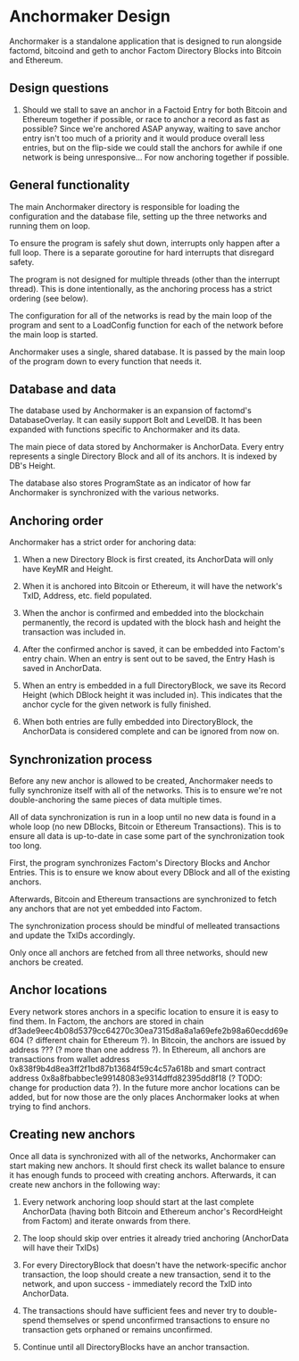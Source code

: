 Anchormaker Design
=============

Anchormaker is a standalone application that is designed to run alongside factomd, bitcoind and geth to anchor Factom Directory Blocks into Bitcoin and Ethereum.

Design questions
--------

1) Should we stall to save an anchor in a Factoid Entry for both Bitcoin and Ethereum together if possible, or race to anchor a record as fast as possible? Since we're anchored ASAP anyway, waiting to save anchor entry isn't too much of a priority and it would produce overall less entries, but on the flip-side we could stall the anchors for awhile if one network is being unresponsive... For now anchoring together if possible.

General functionality
--------

The main Anchormaker directory is responsible for loading the configuration and the database file, setting up the three networks and running them on loop.

To ensure the program is safely shut down, interrupts only happen after a full loop. There is a separate goroutine for hard interrupts that disregard safety.

The program is not designed for multiple threads (other than the interrupt thread). This is done intentionally, as the anchoring process has a strict ordering (see below).

The configuration for all of the networks is read by the main loop of the program and sent to a LoadConfig function for each of the network before the main loop is started.

Anchormaker uses a single, shared database. It is passed by the main loop of the program down to every function that needs it.

Database and data
--------

The database used by Anchormaker is an expansion of factomd's DatabaseOverlay. It can easily support Bolt and LevelDB. It has been expanded with functions specific to Anchormaker and its data.

The main piece of data stored by Anchormaker is AnchorData. Every entry represents a single Directory Block and all of its anchors. It is indexed by DB's Height.

The database also stores ProgramState as an indicator of how far Anchormaker is synchronized with the various networks.

Anchoring order
--------

Anchormaker has a strict order for anchoring data: 

1) When a new Directory Block is first created, its AnchorData will only have KeyMR and Height.

2) When it is anchored into Bitcoin or Ethereum, it will have the network's TxID, Address, etc. field populated.

3) When the anchor is confirmed and embedded into the blockchain permanently, the record is updated with the block hash and height the transaction was included in.

4) After the confirmed anchor is saved, it can be embedded into Factom's entry chain. When an entry is sent out to be saved, the Entry Hash is saved in AnchorData.

5) When an entry is embedded in a full DirectoryBlock, we save its Record Height (which DBlock height it was included in). This indicates that the anchor cycle for the given network is fully finished.

6) When both entries are fully embedded into DirectoryBlock, the AnchorData is considered complete and can be ignored from now on.

Synchronization process
--------

Before any new anchor is allowed to be created, Anchormaker needs to fully synchronize itself with all of the networks. This is to ensure we're not double-anchoring the same pieces of data multiple times.

All of data synchronization is run in a loop until no new data is found in a whole loop (no new DBlocks, Bitcoin or Ethereum Transactions). This is to ensure all data is up-to-date in case some part of the synchronization took too long.

First, the program synchronizes Factom's Directory Blocks and Anchor Entries. This is to ensure we know about every DBlock and all of the existing anchors.

Afterwards, Bitcoin and Ethereum transactions are synchronized to fetch any anchors that are not yet embedded into Factom.

The synchronization process should be mindful of melleated transactions and update the TxIDs accordingly.

Only once all anchors are fetched from all three networks, should new anchors be created.

Anchor locations
--------

Every network stores anchors in a specific location to ensure it is easy to find them. In Factom, the anchors are stored in chain df3ade9eec4b08d5379cc64270c30ea7315d8a8a1a69efe2b98a60ecdd69e604 (? different chain for Ethereum ?). In Bitcoin, the anchors are issued by address ??? (? more than one address ?). In Ethereum, all anchors are transactions from wallet address 0x838f9b4d8ea3ff2f1bd87b13684f59c4c57a618b and smart contract address 0x8a8fbabbec1e99148083e9314dffd82395dd8f18 (? TODO: change for production data ?). In the future more anchor locations can be added, but for now those are the only places Anchormaker looks at when trying to find anchors.

Creating new anchors
--------

Once all data is synchronized with all of the networks, Anchormaker can start making new anchors. It should first check its wallet balance to ensure it has enough funds to proceed with creating anchors. Afterwards, it can create new anchors in the following way:

1) Every network anchoring loop should start at the last complete AnchorData (having both Bitcoin and Ethereum anchor's RecordHeight from Factom) and iterate onwards from there.

2) The loop should skip over entries it already tried anchoring (AnchorData will have their TxIDs)

3) For every DirectoryBlock that doesn't have the network-specific anchor transaction, the loop should create a new transaction, send it to the network, and upon success - immediately record the TxID into AnchorData.

4) The transactions should have sufficient fees and never try to double-spend themselves or spend unconfirmed transactions to ensure no transaction gets orphaned or remains unconfirmed.

5) Continue until all DirectoryBlocks have an anchor transaction.